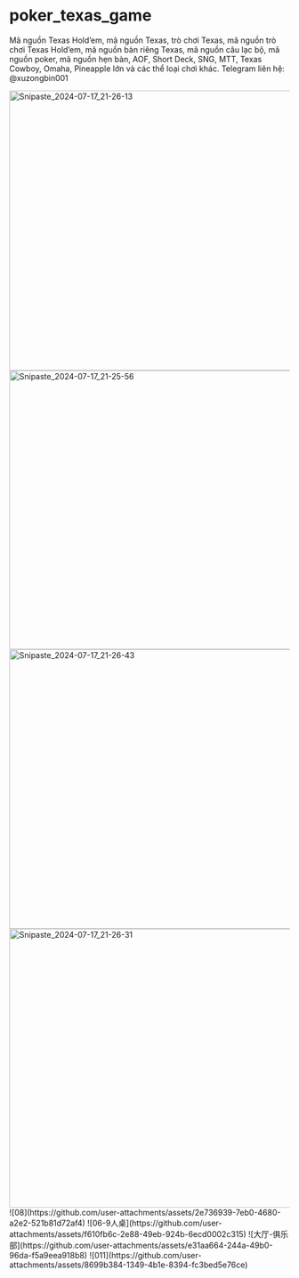 # poker_texas_game
Mã nguồn Texas Hold’em, mã nguồn Texas, trò chơi Texas, mã nguồn trò chơi Texas Hold’em, mã nguồn bàn riêng Texas, mã nguồn câu lạc bộ, mã nguồn poker, mã nguồn hẹn bàn, AOF, Short Deck, SNG, MTT, Texas Cowboy, Omaha, Pineapple lớn và các thể loại chơi khác.  Telegram liên hệ: @xuzongbin001


<img width="898" height="503" alt="Snipaste_2024-07-17_21-26-13" src="https://github.com/user-attachments/assets/66894188-cb24-48c9-9e21-a2c870d9094c" />
<img width="893" height="501" alt="Snipaste_2024-07-17_21-25-56" src="https://github.com/user-attachments/assets/13644490-bac2-40b8-a875-fe5430729a3f" />
<img width="894" height="502" alt="Snipaste_2024-07-17_21-26-43" src="https://github.com/user-attachments/assets/b2917386-41b9-4ee0-8ada-7e2d5d63acac" />
<img width="898" height="501" alt="Snipaste_2024-07-17_21-26-31" src="https://github.com/user-attachments/assets/20e1db67-8875-48e2-b290-06d9c6701a0c" />
![08](https://github.com/user-attachments/assets/2e736939-7eb0-4680-a2e2-521b81d72af4)
![06-9人桌](https://github.com/user-attachments/assets/f610fb6c-2e88-49eb-924b-6ecd0002c315)
![大厅-俱乐部](https://github.com/user-attachments/assets/e31aa664-244a-49b0-96da-f5a9eea918b8)
![011](https://github.com/user-attachments/assets/8699b384-1349-4b1e-8394-fc3bed5e76ce)
